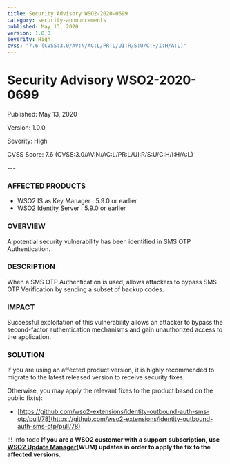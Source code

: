 ```yaml
---
title: Security Advisory WSO2-2020-0699
category: security-announcements
published: May 13, 2020
version: 1.0.0
severity: High
cvss: "7.6 (CVSS:3.0/AV:N/AC:L/PR:L/UI:R/S:U/C:H/I:H/A:L)"
---
```


# Security Advisory WSO2-2020-0699

<p class="doc-info">Published: May 13, 2020</p>
<p class="doc-info">Version: 1.0.0</p>
<p class="doc-info">Severity: High</p>
<p class="doc-info">CVSS Score: 7.6 (CVSS:3.0/AV:N/AC:L/PR:L/UI:R/S:U/C:H/I:H/A:L)</p>
---

### AFFECTED PRODUCTS
* WSO2 IS as Key Manager : 5.9.0 or earlier
* WSO2 Identity Server :  5.9.0 or earlier


### OVERVIEW
A potential security vulnerability has been identified in SMS OTP Authentication.


### DESCRIPTION
When a SMS OTP Authentication is used, allows attackers to bypass SMS OTP Verification by sending a subset of backup codes.


### IMPACT
Successful exploitation of this vulnerability allows an attacker to bypass the second-factor authentication mechanisms and gain unauthorized access to the application.

### SOLUTION
If you are using an affected product version, it is highly recommended to migrate to the latest released version to receive security fixes.

Otherwise, you may apply the relevant fixes to the product based on the public fix(s):

* [https://github.com/wso2-extensions/identity-outbound-auth-sms-otp/pull/78](https://github.com/wso2-extensions/identity-outbound-auth-sms-otp/pull/78)


!!! info todo
    **If you are a WSO2 customer with a support subscription, use [WSO2 Update Manager](https://wso2.com/updates/wum)(WUM) updates in order to apply the fix to the affected versions.**
